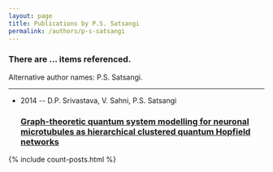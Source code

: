 ```yaml
---
layout: page
title: Publications by P.S. Satsangi
permalink: /authors/p-s-satsangi
---
```


<h3 id="number-posts">There are ... items referenced.</h3>
<p id='info-authors'>Alternative author names: P.S. Satsangi.</p>
<hr />
<ul class="post-list">
<li><span class='post-meta'>2014 -- D.P. Srivastava, V. Sahni, P.S. Satsangi</span><h3><a class='post-link' href="{{ site.baseurl }}/graph-theoretic-quantum-system-modelling-for-neuronal-microtubules-as-hierarchical-clustered-quantum-hopfield-networks">Graph-theoretic quantum system modelling for neuronal microtubules as hierarchical clustered quantum Hopfield networks</a></h3></li>

</ul>
{% include count-posts.html %}
